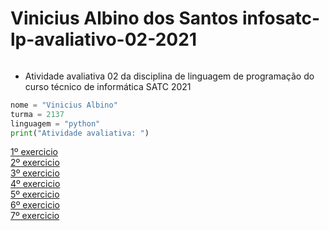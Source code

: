 # Vinicius Albino dos Santos infosatc-lp-avaliativo-02-2021
<img src="https://camo.githubusercontent.com/67545d67ea8f4fad92030f7400c333f2b1a9f9c62c8bcec50d6236641a455d46/68747470733a2f2f777777312e736174632e6564752e62722f706f72746169732f61636573736f2f7075626c69632f6173736574732f696d672f6c6f676f536174632e706e67" alt="" data-canonical-src="https://www1.satc.edu.br/portais/acesso/public/assets/img/logoSatc.png" style="max-width:100%;">

* Atividade avaliativa 02 da disciplina de linguagem de programação do curso técnico de informática SATC 2021
```python
nome = "Vinicius Albino"
turma = 2137
linguagem = "python"
print("Atividade avaliativa: ")
```
[1º exercicio](https://github.com/Shinguek0/-infosatc-lp-avaliativo-02-2021/blob/main/exercicio1.py)<br>
[2º exercicio](https://github.com/Shinguek0/-infosatc-lp-avaliativo-02-2021/blob/main/exercicio2.py)<br>
[3º exercicio](https://github.com/Shinguek0/-infosatc-lp-avaliativo-02-2021/blob/main/exercicio3.py)<br>
[4º exercicio](https://github.com/Shinguek0/-infosatc-lp-avaliativo-02-2021/blob/main/exercicio4.py)<br>
[5º exercicio](https://github.com/Shinguek0/-infosatc-lp-avaliativo-02-2021/blob/main/exercicio5.py)<br>
[6º exercicio](https://github.com/Shinguek0/-infosatc-lp-avaliativo-02-2021/blob/main/exercicio6.py)<br>
[7º exercicio](https://github.com/Shinguek0/-infosatc-lp-avaliativo-02-2021/blob/main/exercicio7.py)<br>